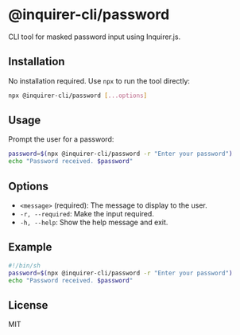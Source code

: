 # @inquirer-cli/password

CLI tool for masked password input using Inquirer.js.

## Installation

No installation required. Use `npx` to run the tool directly:

```bash
npx @inquirer-cli/password [...options]
```

## Usage

Prompt the user for a password:

```bash
password=$(npx @inquirer-cli/password -r "Enter your password")
echo "Password received. $password"
```

## Options

- `<message>` (required): The message to display to the user.
- `-r, --required`: Make the input required.
- `-h, --help`: Show the help message and exit.

## Example

```sh
#!/bin/sh
password=$(npx @inquirer-cli/password -r "Enter your password")
echo "Password received. $password"
```

## License

MIT
